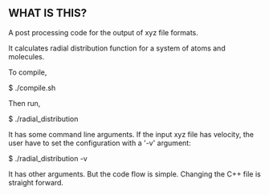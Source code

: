 
## WHAT IS THIS?

A post processing code for the output of xyz file formats.

It calculates radial distribution function for a system of atoms and molecules.


To compile,

 $ ./compile.sh

Then run,

 $ ./radial_distribution

It has some command line arguments.
If the input xyz file has velocity, the user have to set the configuration with
a '-v' argument:

 $ ./radial_distribution -v

It has other arguments. But the code flow is simple. Changing the C++ file is
straight forward.


